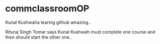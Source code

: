 # commclassroomOP

Kunal Kushwaha learing github amazing..

Rituraj Singh Tomar says Kunal Kushwah must complete one course and then should start the other one..

